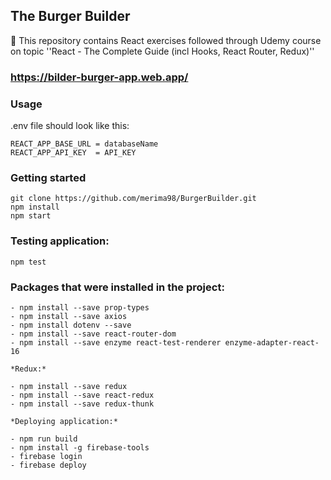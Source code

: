 ## The Burger Builder

📝 This repository contains React exercises followed through Udemy course on topic ''React - The Complete Guide (incl Hooks, React Router, Redux)''

### https://bilder-burger-app.web.app/

### Usage

.env file should look like this:

	REACT_APP_BASE_URL = databaseName
	REACT_APP_API_KEY  = API_KEY


### Getting started

	git clone https://github.com/merima98/BurgerBuilder.git
	npm install
	npm start
	
### Testing application:

	npm test

### Packages that were installed in the project:

	- npm install --save prop-types
	- npm install --save axios
	- npm install dotenv --save
	- npm install --save react-router-dom
	- npm install --save enzyme react-test-renderer enzyme-adapter-react-16 
	
	*Redux:*
	
	- npm install --save redux
	- npm install --save react-redux
	- npm install --save redux-thunk
	
	*Deploying application:*
	
	- npm run build
	- npm install -g firebase-tools
	- firebase login
	- firebase deploy